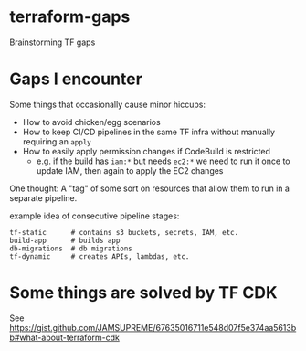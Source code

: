# terraform-gaps
Brainstorming TF gaps

# Gaps I encounter

Some things that occasionally cause minor hiccups:
- How to avoid chicken/egg scenarios
- How to keep CI/CD pipelines in the same TF infra without manually requiring an `apply`
- How to easily apply permission changes if CodeBuild is restricted
  - e.g. if the build has `iam:*` but needs `ec2:*` we need to run it once to update IAM, then again to apply the EC2 changes

One thought: A "tag" of some sort on resources that allow them to run in a separate pipeline.

example idea of consecutive pipeline stages:
```
tf-static      # contains s3 buckets, secrets, IAM, etc.
build-app      # builds app
db-migrations  # db migrations
tf-dynamic     # creates APIs, lambdas, etc.
```


# Some things are solved by TF CDK

See https://gist.github.com/JAMSUPREME/67635016711e548d07f5e374aa5613bb#what-about-terraform-cdk
